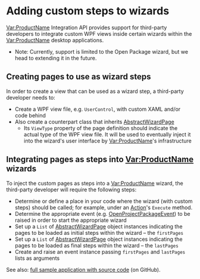 Adding custom steps to wizards
====

<Var:ProductName> Integration API provides support for third-party developers to integrate custom WPF views inside certain wizards within the <Var:ProductName> desktop applications.

* Note: Currently, support is limited to the Open Package wizard, but we head to extending it in the future.

Creating pages to use as wizard steps
----
In order to create a view that can be used as a wizard step, a third-party developer needs to:

* Create a WPF view file, e.g. `UserControl`, with custom XAML and/or code behind
* Also create a counterpart class that inherits [AbstractWizardPage](../../api/integration/Sdl.TranslationStudioAutomation.IntegrationApi.Wizard.AbstractWizardPage.yml)
    * Its `ViewType` property of the page definition should indicate the actual type of the WPF view file. It will be used to eventually inject it into the wizard's user interface by <Var:ProductName>'s infrastructure
  
Integrating pages as steps into <Var:ProductName> wizards
----
To inject the custom pages as steps into a <Var:ProductName> wizard, the third-party developer will require the following steps:

* Determine or define a place in your code where the wizard (with custom steps) should be called; for example, under an [Action](../../api/integration/Sdl.Desktop.IntegrationApi.AbstractAction.yml)'s `Execute` method.
* Determine the appropriate event (e.g. [OpenProjectPackageEvent](../../api/integration/Sdl.TranslationStudioAutomation.IntegrationApi.Events.OpenProjectPackageEvent.yml)) to be raised in order to start the appropriate wizard
* Set up a `List` of [AbstractWizardPage](../../api/integration/Sdl.TranslationStudioAutomation.IntegrationApi.Wizard.AbstractWizardPage.yml) object instances indicating the pages to be loaded as initial steps within the wizard – the `firstPages`
* Set up a `List` of [AbstractWizardPage](../../api/integration/Sdl.TranslationStudioAutomation.IntegrationApi.Wizard.AbstractWizardPage.yml) object instances indicating the pages to be loaded as final steps within the wizard – the `lastPages`
* Create and raise an event instance passing `firstPages` and `lastPages` lists as arguments

See also: [full sample application with source code](https://github.com/RWS/trados-studio-api-samples/tree/master/TranslationStudioAutomation/Sdl.CustomWizardSteps.Sample) (on GitHub).
